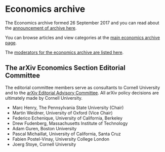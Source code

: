 # Economics archive

The Economics archive formed 26 September 2017 and you can read about the [announcement of archive here](../../new/econ_announce.md).

You can browse articles and view categories at the [main economics archive page](https://arxiv.org/archive/econ).

The [moderators for the economics archive are listed here](https://arxiv.org/moderators#econ).


<span id="AdvisoryCommittee"></span>
## The arXiv Economics Section Editorial Committee

The editorial committee members serve as consultants to Cornell University and to the [arXiv Editorial Advisory Committee](../../about/people/editorial_advisory_council.md). All arXiv policy decisions are ultimately made by Cornell University.

- Marc Henry, The Pennsylvania State University (Chair)
- Martin Weidner, University of Oxford (Vice Chair)
- Federico Echenique, University of California, Berkeley
- Drew Fudenberg, Massachusetts Institute of Technology
- Adam Guren, Boston University
- Pascal Michaillat, University of California, Santa Cruz
- Fabien Postel-Vinay, University College London
- Joerg Stoye, Cornell University
